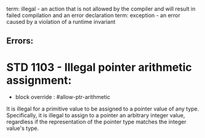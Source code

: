 term: illegal - an action that is not allowed by the compiler and will result in failed compilation and an error declaration
term: exception - an error caused by a violation of a runtime invariant

## Errors:


# STD 1103 - Illegal pointer arithmetic assignment:  
  - block override : #allow-ptr-arithmetic

It is illegal for a primitive value to be assigned to a pointer value of any type. Specifically, it is illegal to assign to a pointer an arbitrary integer value, regardless if the representation of the pointer type matches the integer value's type.
